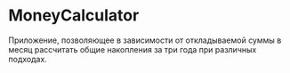 # MoneyCalculator

Приложение, позволяющее в зависимости от откладываемой суммы в месяц рассчитать общие накопления за три года при различных подходах.

